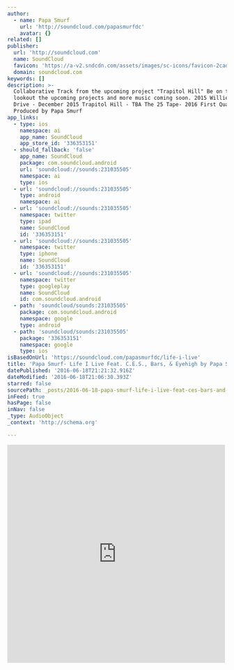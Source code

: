 ```yaml
---
author:
  - name: Papa Smurf
    url: 'http://soundcloud.com/papasmurfdc'
    avatar: {}
related: []
publisher:
  url: 'http://soundcloud.com'
  name: SoundCloud
  favicon: 'https://a-v2.sndcdn.com/assets/images/sc-icons/favicon-2cadd14b.ico'
  domain: soundcloud.com
keywords: []
description: >-
  Collaborative Track from the upcoming project "Trapitol Hill" Be on the
  lookout the upcoming projects and more music coming soon. 2015 Willie Lynch
  Drive - December 2015 Trapitol Hill - TBA The 25 Tape- 2016 First Quarter
  Produced by Papa Smurf
app_links:
  - type: ios
    namespace: ai
    app_name: SoundCloud
    app_store_id: '336353151'
  - should_fallback: 'false'
    app_name: SoundCloud
    package: com.soundcloud.android
    url: 'soundcloud://sounds:231035505'
    namespace: ai
    type: ios
  - url: 'soundcloud://sounds:231035505'
    type: android
    namespace: ai
  - url: 'soundcloud://sounds:231035505'
    namespace: twitter
    type: ipad
    name: SoundCloud
    id: '336353151'
  - url: 'soundcloud://sounds:231035505'
    namespace: twitter
    type: iphone
    name: SoundCloud
    id: '336353151'
  - url: 'soundcloud://sounds:231035505'
    namespace: twitter
    type: googleplay
    name: SoundCloud
    id: com.soundcloud.android
  - path: 'soundcloud/sounds:231035505'
    package: com.soundcloud.android
    namespace: google
    type: android
  - path: 'soundcloud/sounds:231035505'
    package: '336353151'
    namespace: google
    type: ios
isBasedOnUrl: 'https://soundcloud.com/papasmurfdc/life-i-live'
title: 'Papa Smurf- Life I Live Feat. C.E.S., Bars, & Eyehigh by Papa Smurf'
datePublished: '2016-06-18T21:21:32.916Z'
dateModified: '2016-06-18T21:06:30.393Z'
starred: false
sourcePath: _posts/2016-06-18-papa-smurf-life-i-live-feat-ces-bars-and-eyehigh-by-pap.md
inFeed: true
hasPage: false
inNav: false
_type: AudioObject
_context: 'http://schema.org'

---
```

<iframe src="https://cdn.embedly.com/widgets/media.html?src=https%3A%2F%2Fw.soundcloud.com%2Fplayer%2F%3Fvisual%3Dtrue%26url%3Dhttp%253A%252F%252Fapi.soundcloud.com%252Ftracks%252F231035505%26show_artwork%3Dtrue&amp;url=https%3A%2F%2Fsoundcloud.com%2Fpapasmurfdc%2Flife-i-live&amp;image=http%3A%2F%2Fi1.sndcdn.com%2Fartworks-000135343997-cq797c-t500x500.jpg&amp;key=b7d04c9b404c499eba89ee7072e1c4f7&amp;type=text%2Fhtml&amp;schema=soundcloud" width="500" height="500" scrolling="no" frameborder="0" allowfullscreen="" style=""></iframe>